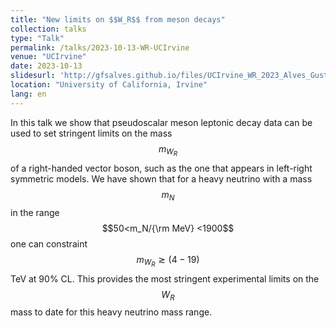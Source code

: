```yaml
---
title: "New limits on $$W_R$$ from meson decays"
collection: talks
type: "Talk"
permalink: /talks/2023-10-13-WR-UCIrvine
venue: "UCIrvine"
date: 2023-10-13
slidesurl: 'http://gfsalves.github.io/files/UCIrvine_WR_2023_Alves_Gustavo.pdf'
location: "University of California, Irvine"
lang: en
---
```


In this talk we show that  pseudoscalar meson leptonic decay data can be used to set stringent limits on the mass $$m_{W_R}$$ of a right-handed vector boson, such as the one that appears in left-right symmetric models. We have shown that for a heavy neutrino with a mass $$m_N$$ in the range $$50<m_N/{\rm MeV} <1900$$  one can constraint $$m_{W_R} \gtrsim (4-19)$$ TeV at 90% CL. This provides the most stringent experimental limits on the $$W_R$$ mass to date for this heavy neutrino mass range.